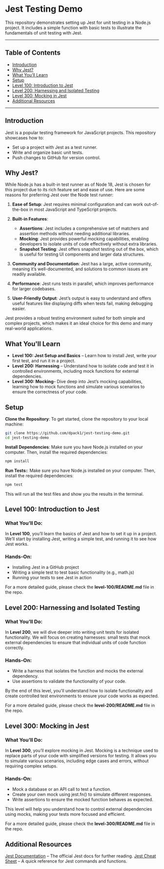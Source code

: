# Jest Testing Demo

This repository demonstrates setting up Jest for unit testing in a Node.js project. It includes a simple function with basic tests to illustrate the fundamentals of unit testing with Jest.

---

## Table of Contents
- [Introduction](#introduction)
- [Why Jest?](#why-jest)
- [What You’ll Learn](#what-youll-learn)
- [Setup](#setup)
- [Level 100: Introduction to Jest](#level-100-introduction-to-jest)
- [Level 200: Harnessing and Isolated Testing](#level-200-harnessing-and-isolated-testing)
- [Level 300: Mocking in Jest](#level-300-mocking-in-jest)
- [Additional Resources](#additional-resources)
---

## Introduction
Jest is a popular testing framework for JavaScript projects. This repository showcases how to:
- Set up a project with Jest as a test runner.
- Write and organize basic unit tests.
- Push changes to GitHub for version control.

## Why Jest?
While Node.js has a built-in test runner as of Node 18, Jest is chosen for this project due to its rich feature set and ease of use. Here are some reasons for preferring Jest over the Node test runner:

1. **Ease of Setup**: Jest requires minimal configuration and can work out-of-the-box in most JavaScript and TypeScript projects.

2. **Built-in Features**:
   - **Assertions**: Jest includes a comprehensive set of matchers and assertion methods without needing additional libraries.
   - **Mocking**: Jest provides powerful mocking capabilities, enabling developers to isolate units of code effectively without extra libraries.
   - **Snapshot Testing**: Jest offers snapshot testing out of the box, which is useful for testing UI components and larger data structures.

3. **Community and Documentation**: Jest has a large, active community, meaning it’s well-documented, and solutions to common issues are readily available.

4. **Performance**: Jest runs tests in parallel, which improves performance for larger codebases.

5. **User-Friendly Output**: Jest’s output is easy to understand and offers useful features like displaying diffs when tests fail, making debugging easier.

Jest provides a robust testing environment suited for both simple and complex projects, which makes it an ideal choice for this demo and many real-world applications.

## What You'll Learn
- **Level 100: Jest Setup and Basics** – Learn how to install Jest, write your first test, and run it in a project.
- **Level 200: Harnessing** – Understand how to isolate code and test it in controlled environments, including mock functions for external dependencies.
- **Level 300: Mocking**– Dive deep into Jest’s mocking capabilities, learning how to mock functions and simulate various scenarios to ensure the correctness of your code.



## Setup
**Clone the Repository**:
 To get started, clone the repository to your local machine:
   ```bash
   git clone https://github.com/dpack1/jest-testing-demo.git
   cd jest-testing-demo
   ```

**Install Dependencies**: 
Make sure you have Node.js installed on your computer. Then, install the required dependencies:


``` bash
npm install
```

**Run Tests:**:
Make sure you have Node.js installed on your computer. Then, install the required dependencies:
``` bash
npm test
```
This will run all the test files and show you the results in the terminal.

## Level 100: Introduction to Jest
### What You’ll Do:
In **Level 100**, you’ll learn the basics of Jest and how to set it up in a project. We’ll start by installing Jest, writing a simple test, and running it to see how Jest works.

### Hands-On:
- Installing Jest in a GitHub project
- Writing a simple test to test basic functionality (e.g., math.js)
- Running your tests to see Jest in action

For a more detailed guide, please check the **level-100/README.md** file in the repo.

## Level 200: Harnessing and Isolated Testing
### What You’ll Do:
In **Level 200**, we will dive deeper into writing unit tests for isolated functionality. We will focus on creating harnesses: small tests that mock external dependencies to ensure that individual units of code function correctly.

### Hands-On:
- Write a harness that isolates the function and mocks the external dependency.
- Use assertions to validate the functionality of your code.

By the end of this level, you'll understand how to isolate functionality and create controlled test environments to ensure your code works as expected.

For a more detailed guide, please check the **level-200/README.md** file in the repo.

## Level 300: Mocking in Jest
### What You’ll Do:
In **Level 300**, you’ll explore mocking in Jest. Mocking is a technique used to replace parts of your code with simplified versions for testing. It allows you to simulate various scenarios, including edge cases and errors, without requiring complex setups.

### Hands-On:
- Mock a database or an API call to test a function.
- Create your own mock using jest.fn() to simulate different responses.
- Write assertions to ensure the mocked function behaves as expected.

This level will help you understand how to control external dependencies using mocks, making your tests more focused and efficient.

For a more detailed guide, please check the **level-300/README.md** file in the repo.

## Additional Resources
[Jest Documentation](https://archive.jestjs.io/docs/en/22.x/getting-started.html) – The official Jest docs for further reading.
[Jest Cheat Sheet](https://devhints.io/jest) – A quick reference for Jest commands and functions.